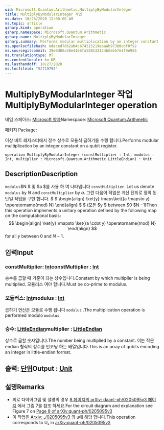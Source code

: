 ```yaml
---
uid: Microsoft.Quantum.Arithmetic.MultiplyByModularInteger
title: MultiplyByModularInteger 작업
ms.date: 10/26/2020 12:00:00 AM
ms.topic: article
qsharp.kind: operation
qsharp.namespace: Microsoft.Quantum.Arithmetic
qsharp.name: MultiplyByModularInteger
qsharp.summary: Performs modular multiplication by an integer constant on a qubit register.
ms.openlocfilehash: 6deced7862ab4cb74315219eaaab97380cdf0f92
ms.sourcegitcommit: 29e0d88a30e4166fa580132124b0eb57e1f0e986
ms.translationtype: MT
ms.contentlocale: ko-KR
ms.lasthandoff: 10/27/2020
ms.locfileid: "92719792"
---
```

# <a name="multiplybymodularinteger-operation"></a><span data-ttu-id="8fb10-102">MultiplyByModularInteger 작업</span><span class="sxs-lookup"><span data-stu-id="8fb10-102">MultiplyByModularInteger operation</span></span>

<span data-ttu-id="8fb10-103">네임 스페이스: [Microsoft 양자](xref:Microsoft.Quantum.Arithmetic)</span><span class="sxs-lookup"><span data-stu-id="8fb10-103">Namespace: [Microsoft.Quantum.Arithmetic](xref:Microsoft.Quantum.Arithmetic)</span></span>

<span data-ttu-id="8fb10-104">패키지 [](https://nuget.org/packages/)</span><span class="sxs-lookup"><span data-stu-id="8fb10-104">Package: [](https://nuget.org/packages/)</span></span>


<span data-ttu-id="8fb10-105">이상 비트 레지스터에서 정수 상수로 모듈식 곱하기를 수행 합니다.</span><span class="sxs-lookup"><span data-stu-id="8fb10-105">Performs modular multiplication by an integer constant on a qubit register.</span></span>

```qsharp
operation MultiplyByModularInteger (constMultiplier : Int, modulus : Int, multiplier : Microsoft.Quantum.Arithmetic.LittleEndian) : Unit
```


## <a name="description"></a><span data-ttu-id="8fb10-106">Description</span><span class="sxs-lookup"><span data-stu-id="8fb10-106">Description</span></span>

<span data-ttu-id="8fb10-107">`modulus`$N $ 및 $a $를 사용 하 여 나타냅니다 `constMultiplier` .</span><span class="sxs-lookup"><span data-stu-id="8fb10-107">Let us denote `modulus` by $N$ and `constMultiplier` by $a$.</span></span>
<span data-ttu-id="8fb10-108">그런 다음이 작업은 계산 단위로 정의 된 단일 작업을 구현 합니다. $ $ \begin{align} \ket{y} \maps\ket{(a \mapsto y) \operatorname{mod} N} \end{align} $ $ (모든 $y $ between $0 $N $-$1)</span><span class="sxs-lookup"><span data-stu-id="8fb10-108">Then this operation implements a unitary operation defined by the following map on the computational basis: $$ \begin{align} \ket{y} \mapsto \ket{(a \cdot y) \operatorname{mod} N} \end{align} $$ for all $y$ between $0$ and $N - 1$.</span></span>

## <a name="input"></a><span data-ttu-id="8fb10-109">입력</span><span class="sxs-lookup"><span data-stu-id="8fb10-109">Input</span></span>

### <a name="constmultiplier--int"></a><span data-ttu-id="8fb10-110">constMultiplier: [Int](xref:microsoft.quantum.lang-ref.int)</span><span class="sxs-lookup"><span data-stu-id="8fb10-110">constMultiplier : [Int](xref:microsoft.quantum.lang-ref.int)</span></span>

<span data-ttu-id="8fb10-111">승수를 곱할 때 기준이 되는 상수입니다.</span><span class="sxs-lookup"><span data-stu-id="8fb10-111">Constant by which multiplier is being multiplied.</span></span> <span data-ttu-id="8fb10-112">모듈러스 여야 합니다.</span><span class="sxs-lookup"><span data-stu-id="8fb10-112">Must be co-prime to modulus.</span></span>


### <a name="modulus--int"></a><span data-ttu-id="8fb10-113">모듈러스: [Int](xref:microsoft.quantum.lang-ref.int)</span><span class="sxs-lookup"><span data-stu-id="8fb10-113">modulus : [Int](xref:microsoft.quantum.lang-ref.int)</span></span>

<span data-ttu-id="8fb10-114">곱하기 연산은 모듈로 수행 됩니다 `modulus` .</span><span class="sxs-lookup"><span data-stu-id="8fb10-114">The multiplication operation is performed modulo `modulus`.</span></span>


### <a name="multiplier--littleendian"></a><span data-ttu-id="8fb10-115">승수: [LittleEndian](xref:Microsoft.Quantum.Arithmetic.LittleEndian)</span><span class="sxs-lookup"><span data-stu-id="8fb10-115">multiplier : [LittleEndian](xref:Microsoft.Quantum.Arithmetic.LittleEndian)</span></span>

<span data-ttu-id="8fb10-116">상수로 곱할 숫자입니다.</span><span class="sxs-lookup"><span data-stu-id="8fb10-116">The number being multiplied by a constant.</span></span>
<span data-ttu-id="8fb10-117">이는 작은 endian 형식의 정수를 인코딩 하는 배열입니다.</span><span class="sxs-lookup"><span data-stu-id="8fb10-117">This is an array of qubits encoding an integer in little-endian format.</span></span>



## <a name="output--unit"></a><span data-ttu-id="8fb10-118">출력: [단위](xref:microsoft.quantum.lang-ref.unit)</span><span class="sxs-lookup"><span data-stu-id="8fb10-118">Output : [Unit](xref:microsoft.quantum.lang-ref.unit)</span></span>



## <a name="remarks"></a><span data-ttu-id="8fb10-119">설명</span><span class="sxs-lookup"><span data-stu-id="8fb10-119">Remarks</span></span>

- <span data-ttu-id="8fb10-120">회로 다이어그램 및 설명의 경우 [8 페이지의 arXiv: daant-ph/0205095v3 페이지](https://arxiv.org/pdf/quant-ph/0205095v3.pdf#page=8) 에서 그림 7을 참조 하세요.</span><span class="sxs-lookup"><span data-stu-id="8fb10-120">For the circuit diagram and explanation see Figure 7 on [Page 8 of arXiv:quant-ph/0205095v3](https://arxiv.org/pdf/quant-ph/0205095v3.pdf#page=8)</span></span>
- <span data-ttu-id="8fb10-121">이 작업은 [Arxiv: ₐ/0205095v3](https://arxiv.org/pdf/quant-ph/0205095v3.pdf) 의 u에 해당 합니다.</span><span class="sxs-lookup"><span data-stu-id="8fb10-121">This operation corresponds to Uₐ in [arXiv:quant-ph/0205095v3](https://arxiv.org/pdf/quant-ph/0205095v3.pdf)</span></span>